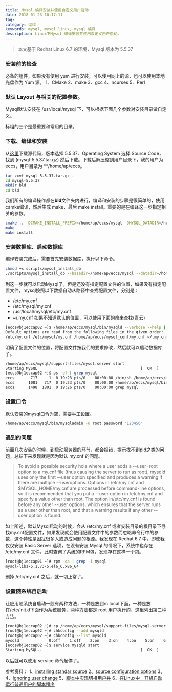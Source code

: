 ```yaml
---
title: Mysql 编译安装并使用自定义用户启动
date: 2018-01-23 10:17:11
tag: 
category: 运维
keywords: mysql, mysql linux, mysql 编译
description: Linux下Mysql 编译安装并使用自定义用户启动。
---
```


> 本文基于 Redhat Linux 6.7 的环境，Mysql 版本为 5.5.37


### 安装前的检查
必备的组件，如果没有使用 yum 进行安装，可以使用网上的源，也可以使用本地光盘作为 Yum 源。
1、CMake
2、make
3、gcc
4、ncurses
5、Perl

### 默认 Layout 与相关的配置参数。
Mysql默认安装在 /usr/local/mysql 下，可以根据下面几个参数对安装目录做自定义。

标粗的三个是最重要和常用的目录。

### 下载、编译和安装
从[这里](https://downloads.mysql.com/archives/community/)下载源代码，版本选择 5.5.37、Operating System 选择 Source Code，找到 (mysql-5.5.37.tar.gz) 然后下载。下载后解压缩到用户目录下，我的用户为eccs，用户目录为 **/home/ap/eccs。
```bash
tar zxvf mysql-5.5.37.tar.gz .
cd mysql-5.5.37
mkdir bld
cd bld
```
我们所有的编译操作都在**bld**文件夹内进行，编译和安装的步骤是很简单的，使用camke编译，然后生成 make，最后 make install。重要的是在编译这一步指定相关的参数。
```bash
cmake .. -DCMAKE_INSTALL_PREFIX=/home/ap/eccs/mysql -DMYSQL_DATADIR=/home/ap/eccs/mysql_data -DSYSCONFDIR=/home/ap/eccs/mysql_conf -DMYSQL_UNIX_ADDR=/home/ap/eccs/mysql_conf/mysql.sock
make
make install
```

### 安装数据库、启动数据库
编译安装完成后，需要首先安装数据库，执行以下命令。
```bash
chmod +x scripts/mysql_install_db
./scripts/mysql_install_db --basedir=/home/ap/eccs/mysql --datadir=/home/ap/eccs/mysql_data --user=eccs
```
到这一步就可以启动Mysql了，但是还没有指定配置文件的位置，如果没有指定配置文件，mysql按照以下数据自动从路径中查找配置文件，分别是：

* /etc/my.cnf
* /etc/mysql/my.cnf
* /usr/local/mysql/etc/my.cnf
* ~/.my.cnf
如果不知道默认的位置，可以使用下面的命来查找([青云](https://www.cnblogs.com/cyun/p/5553667.html))
```bash
[eccs@bj1eccap02 ~]$ /home/ap/eccs/mysql/bin/mysqld --verbose --help | grep -A 1 'Default options'
Default options are read from the following files in the given order:
/etc/my.cnf /etc/mysql/my.cnf /home/ap/eccs/mysql_conf/my.cnf ~/.my.cnf
```
明确了配置文件的位置，将配置文件按我们的要求修改，然后就可以启动数据库了。
```bash
/home/ap/eccs/mysql/support-files/mysql.server start
Starting MySQL                                             [  OK  ]
[eccs@bj1eccap02 ~]$ ps -ef | grep mysql
eccs       717     1  0 19:23 pts/0    00:00:00 /bin/sh /home/ap/eccs/mysql/bin/mysqld_safe --datadir=/home/ap/eccs/mysql_data --pid-file=/home/ap/eccs/mysql_conf/mysqld.pid
eccs      1081   717  0 19:23 pts/0    00:00:00 /home/ap/eccs/mysql/bin/mysqld --basedir=/home/ap/eccs/mysql --datadir=/home/ap/eccs/mysql_data --plugin-dir=/home/ap/eccs/mysql/lib/plugin --log-error=/home/ap/eccs/mysql_data/mysql_error.log --pid-file=/home/ap/eccs/mysql_conf/mysqld.pid --socket=/home/ap/eccs/mysql_conf/mysql.sock --port=33065
eccs      1498  1801  0 19:26 pts/0    00:00:00 grep mysql
```

### 设置口令
默认安装的mysql口令为空，需要手工设置。
```bash
/home/ap/eccs/mysql/bin/mysqladmin -u root password '123456'
```

### 遇到的问题
前面几次安装的时候，到启动服务器的环节，都会报错，提示找不到pid之类的问题，总结下来发现就是因为默认 my.cnf 的问题。
> To avoid a possible security hole where a user adds a --user=root option to a my.cnf file (thus causing the server to run as root), mysqld uses only the first --user option specified and produces a warning if there are multiple --useroptions. Options in /etc/my.cnf and $MYSQL_HOME/my.cnf are processed before command-line options, so it is recommended that you put a --user option in /etc/my.cnf and specify a value other than root. The option in/etc/my.cnf is found before any other --user options, which ensures that the server runs as a user other than root, and that a warning results if any other --user option is found.

如上所述，默认Mysql启动的时候，会从 /etc/my.cnf 或者安装目录的根目录下寻找my.cnf配置文件，如果发现就会使用配置文件中的参数而忽略命令行中的参数，这个特性是困扰很多人或造成问题的根源。我发现在 Redhat 6.7 中，即使我仅仅安装 Basic Server 选项，在没有安装 Mysql 的情况下，系统中也存在 /etc/my.cnf 文件，此时查询了系统的RPM包，发现存在这样一个包。
```bash
[root@bj1eccap01 ~]# rpm -qa | grep -i mysql
mysql-libs-5.1.73-5.el6_6.x86_64
```
删掉 /etc/my.cnf 之后，就一切正常了。

### 设置随系统自启动
让应用随系统自启动一般有两种方法，一种是放到rc.local下面，一种是放在/etc/init.d下面作为系统服务，两种方法都是 root 用户执行的，这里列出第二种方法。
```bash
[root@bj1eccap02 ~]# cp /home/ap/eccs/mysql/support-files/mysql.server /etc/init.d/mysqld
[root@bj1eccap02 ~]# chkconfig --add mysqld
[root@bj1eccap02 ~]# chkconfig --list mysqld
mysqld             0:off    1:off    2:on    3:on    4:on    5:on    6:off
[eccs@bj1eccap02 ~]$ service mysqld start
Starting MySQL..                                           [  OK  ]
```
以后就可以使用 service 命令起停了。

参考资料：
1、[installing standar source](https://dev.mysql.com/doc/refman/5.5/en/installing-source-distribution.html)
2、[source configuration options](https://dev.mysql.com/doc/refman/5.5/en/source-configuration-options.html)
3、
4、[Ignoring user change](https://dev.mysql.com/doc/refman/5.5/en/server-options.html#option_mysqld_basedir)
5、[脚本中实现切换用户并](http://www.jb51.net/article/59255.htm)
6、[在Linux中，开机自动运行普通用户的脚本程序](http://blog.csdn.net/sinboy/article/details/2466225)












